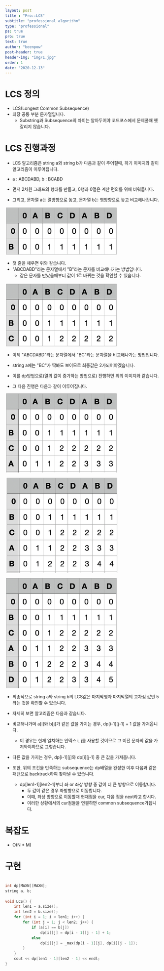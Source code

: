 ```yaml
---
layout: post
title : "Pro::LCS"
subtitle: "professional algorithm"
type: "professional"
ps: true
pro: true                                       
text: true
author: "beenpow"
post-header: true
header-img: "img/1.jpg"
order: 1
date: "2020-12-13"
---
```



# LCS 정의
- LCS(Longest Common Subsequence)
- 최장 공통 부분 문자열입니다.
  - Substring과 Subsequence의 차이는 알아두어야 코드포스에서 문제풀때 헷갈리지 않습니다.

# LCS 진행과정
- LCS 알고리즘은 string a와 string b가 다음과 같이 주어질때, 하기 이미지와 같이 알고리즘이 이루어집니다.
- a : ABCDABD, b : BCABD

- 먼저 2차원 그래프의 형태를 만들고, 0행과 0열은 계산 편의를 위해 비워둡니다.
- 그리고, 문자열 a는 열방향으로 놓고, 문자열 b는 행방향으로 놓고 비교해나갑니다.

![img1](/img/2020-12-14-pro-LCS_1.png)

- 첫 줄을 채우면 위와 같습니다.
- "ABCDABD"라는 문자열에서 "B"라는 문자를 비교해나가는 방법입니다.
  - 같은 문자를 만났을때부터 값이 1로 바뀌는 것을 확인할 수 있습니다.

![img2](/img/2020-12-14-pro-LCS_2.png)

- 이제 "ABCDABD"라는 문자열에서 "BC"라는 문자열을 비교해나가는 방법입니다.
- string a에는 "BC"가 딱봐도 보이므로 최종값은 2가되어야겠습니다.
- 이를 dp방법으로(열의 값이 증가하는 방법으로) 진행하면 위의 이미지와 같습니다.

- 그 다음 진행은 다음과 같이 이루어집니다.

![img3](/img/2020-12-14-pro-LCS_3.png)

![img4](/img/2020-12-14-pro-LCS_4.png)

![img5](/img/2020-12-14-pro-LCS_5.png)

- 최종적으로 string a와 string b의 LCS값은 마지막행과 마지막열의 교차점 값인 5라는 것을 확인할 수 있습니다.
- 자세히 보면 알고리즘은 다음과 같습니다.
- 비교해나가며 a[i]와 b[j]가 같은 값을 가지는 경우, dp[i-1][j-1] + 1 값을 가져옵니다.
  - 이 경우는 현재 일치하는 인덱스 i, j를 사용할 것이므로 그 이전 문자의 값을 가져와야하므로 그렇습니다.
- 다른 값을 가지는 경우, dp[i-1][j]와 dp[i][j-1] 중 큰 값을 가져옵니다.

- 또한, 위의 조건을 만족하는 subsequence는 dp배열을 완성한 이후 다음과 같은 패턴으로 backtrack하여 찾아낼 수 있습니다.
  - dp[len1-1][len2-1]부터 좌 or 좌상 방향 중 값이 더 큰 방향으로 이동합니다.
    - 두 값이 같은 경우 좌방향으로 이동합니다.
    - 이때, 좌상 방향으로 이동할때 현재점을 cur, 다음 점을 next라고 합시다.
    - 이러한 상황에서의 cur점들을 연결하면 common subsequence가됩니다.

# 복잡도
- O(N * M)

# 구현

```cpp

int dp[MAXN][MAXN];
string a, b;

void LCS() {
	int len1 = a.size();
	int len2 = b.size();
	for (int i = 1; i < len1; i++) {
		for (int j = 1; j < len2; j++) {
			if (a[i] == b[j])
				dp[i][j] = dp[i - 1][j - 1] + 1;
			else
				dp[i][j] = _max(dp[i - 1][j], dp[i][j - 1]);
		}
	}
	cout << dp[len1 - 1][len2 - 1] << endl;
}
```

